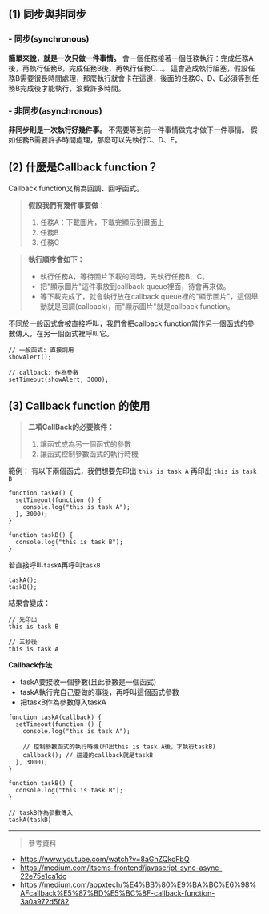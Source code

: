 ## (1) 同步與非同步

### - 同步(synchronous)

**簡單來說，就是一次只做一件事情。**
會一個任務接著一個任務執行：完成任務A後，再執行任務B，完成任務B後，再執行任務C...。
這會造成執行阻塞，假設任務B需要很長時間處理，那麼執行就會卡在這邊，後面的任務C、D、E必須等到任務B完成後才能執行，浪費許多時間。

### - 非同步(asynchronous)

**非同步則是一次執行好幾件事。** 不需要等到前一件事情做完才做下一件事情。
假如任務B需要許多時間處理，那麼可以先執行C、D、E。

## (2) 什麼是Callback function？

Callback function又稱為回調、回呼函式。

> **假設我們有幾件事要做**：
>
> 1. 任務A：下載圖片，下載完顯示到畫面上
> 2. 任務B
> 3. 任務C

> **執行順序會如下：**
>
> - 執行任務A，等待圖片下載的同時，先執行任務B、C。
> - 把"顯示圖片"這件事放到callback queue裡面，待會再來做。
> - 等下載完成了，就會執行放在callback queue裡的"顯示圖片"，這個舉動就是回調(callback)，而"顯示圖片"就是callback function。

不同於一般函式會被直接呼叫，我們會把callback function當作另一個函式的參數傳入，在另一個函式裡呼叫它。

```javascript=1
// 一般函式: 直接調用
showAlert();

// callback: 作為參數
setTimeout(showAlert, 3000);
```

## (3) Callback function 的使用

> **二項CallBack的必要條件：**
>
> 1. 讓函式成為另一個函式的參數
> 2. 讓函式控制參數函式的執行時機

範例：
有以下兩個函式，我們想要先印出 `this is task A` 再印出 `this is task B`

```javascript=1
function taskA() {
  setTimeout(function () {
    console.log("this is task A");
  }, 3000);
}

function taskB() {
  console.log("this is task B");
}
```

若直接呼叫`taskA`再呼叫`taskB`

```javascript=1
taskA();
taskB();
```

結果會變成：

```
// 先印出
this is task B

// 三秒後
this is task A
```

**Callback作法**

- taskA要接收一個參數(且此參數是一個函式)
- taskA執行完自己要做的事後，再呼叫這個函式參數
- 把taskB作為參數傳入taskA

```javascript=1
function taskA(callback) {
  setTimeout(function () {
    console.log("this is task A");

    // 控制參數函式的執行時機(印出this is task A後，才執行taskB)
    callback(); // 這邊的callback就是taskB
  }, 3000);
}

function taskB() {
  console.log("this is task B");
}

// taskB作為參數傳入
taskA(taskB)
```

---

> 參考資料

- https://www.youtube.com/watch?v=8aGhZQkoFbQ
- https://medium.com/itsems-frontend/javascript-sync-async-22e75e1ca1dc
- https://medium.com/appxtech/%E4%BB%80%E9%BA%BC%E6%98%AFcallback%E5%87%BD%E5%BC%8F-callback-function-3a0a972d5f82
